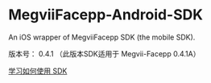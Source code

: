 # MegviiFacepp-Android-SDK
An iOS wrapper of MegviiFacepp SDK (the mobile SDK).

版本号： 0.4.1
（此版本SDK适用于 Megvii-Facepp 0.4.1A）

[学习如何使用 SDK](https://github.com/FacePlusPlus/MegviiFacepp-Android-SDK/wiki/)
